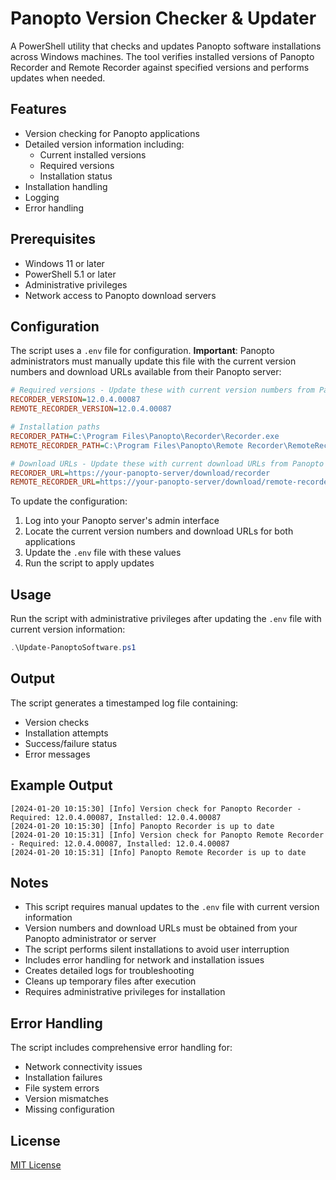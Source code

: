 # Panopto Version Checker & Updater

A PowerShell utility that checks and updates Panopto software installations across Windows machines. The tool verifies installed versions of Panopto Recorder and Remote Recorder against specified versions and performs updates when needed.

## Features

- Version checking for Panopto applications
- Detailed version information including:
  - Current installed versions
  - Required versions
  - Installation status
- Installation handling
- Logging
- Error handling

## Prerequisites

- Windows 11 or later
- PowerShell 5.1 or later
- Administrative privileges
- Network access to Panopto download servers

## Configuration

The script uses a `.env` file for configuration. **Important**: Panopto administrators must manually update this file with the current version numbers and download URLs available from their Panopto server:

```ini
# Required versions - Update these with current version numbers from Panopto
RECORDER_VERSION=12.0.4.00087
REMOTE_RECORDER_VERSION=12.0.4.00087

# Installation paths
RECORDER_PATH=C:\Program Files\Panopto\Recorder\Recorder.exe
REMOTE_RECORDER_PATH=C:\Program Files\Panopto\Remote Recorder\RemoteRecorder.exe

# Download URLs - Update these with current download URLs from Panopto
RECORDER_URL=https://your-panopto-server/download/recorder
REMOTE_RECORDER_URL=https://your-panopto-server/download/remote-recorder
```

To update the configuration:
1. Log into your Panopto server's admin interface
2. Locate the current version numbers and download URLs for both applications
3. Update the `.env` file with these values
4. Run the script to apply updates

## Usage

Run the script with administrative privileges after updating the `.env` file with current version information:

```powershell
.\Update-PanoptoSoftware.ps1
```

## Output

The script generates a timestamped log file containing:
- Version checks
- Installation attempts
- Success/failure status
- Error messages

## Example Output
```
[2024-01-20 10:15:30] [Info] Version check for Panopto Recorder - Required: 12.0.4.00087, Installed: 12.0.4.00087
[2024-01-20 10:15:30] [Info] Panopto Recorder is up to date
[2024-01-20 10:15:31] [Info] Version check for Panopto Remote Recorder - Required: 12.0.4.00087, Installed: 12.0.4.00087
[2024-01-20 10:15:31] [Info] Panopto Remote Recorder is up to date
```

## Notes

- This script requires manual updates to the `.env` file with current version information
- Version numbers and download URLs must be obtained from your Panopto administrator or server
- The script performs silent installations to avoid user interruption
- Includes error handling for network and installation issues
- Creates detailed logs for troubleshooting
- Cleans up temporary files after execution
- Requires administrative privileges for installation

## Error Handling

The script includes comprehensive error handling for:
- Network connectivity issues
- Installation failures
- File system errors
- Version mismatches
- Missing configuration

## License

[MIT License](LICENSE)